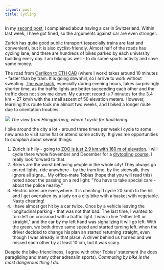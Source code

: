 ```yaml
---
layout: post
title: Cycling
---
```


In my [second post](https://bender250.github.io/Journey/), I complained about having a car in Switzerland. Within last week, I have got fined, so the arguments against car are even stronger.

Zurich has quite good public transport (especially trains are fast and convenient), but it is also cyclist-friendly. Almost half of the roads has cycling lane, and there are hundreds of bikes parked by each university building every day. I am biking as well - to do some sports activity and save some money.

The road from [Oerlikon to ETH CAB](https://en.mapy.cz/s/35IOd) (where I work) takes around 10 minutes - faster than by tram. It is going downhill, so I arrive to work without sweating. [The way back](https://en.mapy.cz/s/35INL), especially during evening hours, takes surprisingly shorter time, as the traffic lights are better succeeding each other and the traffic does not slow me down. My current record is 7 minutes for the 3.4 km ~ 27 km/h with the small ascent of 50 elevation meters. However, learning this route took me almost two weeks, and I biked a longer route due to orientation troubles.

![](https://raw.githubusercontent.com/Bender250/bender250.github.io/master/images/eth/cycling/view.jpg)
*The view from Hönggerberg, where I cycle for bouldering.*


I bike around the city a lot - around three times per week I cycle to some new area to visit some flat or attend some activity. It gives me opportunities to _complain_ about several things:

1. Zurich is hilly - going to [ZOO is just 2.9 km with 160 m of elevation](https://en.mapy.cz/s/35IOI). I will cycle there whole November and December for a [drytooling course](https://schalter.asvz.ch/tn/events/15191). I really look forward to that.
2. Bikers are the worst behaving people in the whole city! They always go on red lights, ride anywhere - by the tram line, by the sidewalk, they ignore all signs... My office-mate Tobias (hope that you will read this) noted about the passing on a red light: "You have to take special care - about the police nearby."
3. Electric bikes are everywhere. It is cheating! I cycle 20 km/h to the hill, and I get overtaken by a lady on a city bike with a basket with vegetable. Nasty cheating!
4. I have almost got hit by a car twice. Once by a vehicle leaving the longitudinal parking - that was not that bad. The last time, I wanted to turn left on crossroad with a traffic light. I was in line "either left or straight," and the car by my left hand was signalizing it will go left. With the green, we both drove same speed and started turning left, when the driver decided to change his plan an started returning straight, even though I was already in that place. A driver behind us horned and we missed each other by at least 10 cm, but it was scary.

Despite the bike-friendliness, I agree with other Tobias' statement (he does paragliding and many other adrenalin sports). _Commuting by bike is the most dangerous thing I do._
